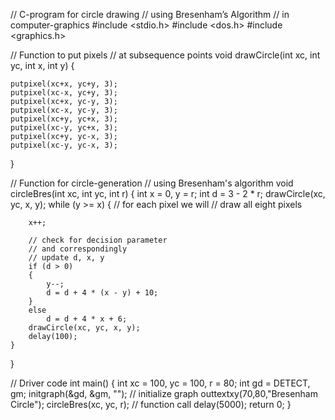 // C-program for circle drawing
// using Bresenham’s Algorithm
// in computer-graphics
#include <stdio.h>
#include <dos.h>
#include <graphics.h>

// Function to put pixels
// at subsequence points
void drawCircle(int xc, int yc, int x, int y)
{
    
	putpixel(xc+x, yc+y, 3);
	putpixel(xc-x, yc+y, 3);
	putpixel(xc+x, yc-y, 3);
	putpixel(xc-x, yc-y, 3);
	putpixel(xc+y, yc+x, 3);
	putpixel(xc-y, yc+x, 3);
	putpixel(xc+y, yc-x, 3);
	putpixel(xc-y, yc-x, 3);
}

// Function for circle-generation
// using Bresenham's algorithm
void circleBres(int xc, int yc, int r)
{
	int x = 0, y = r;
	int d = 3 - 2 * r;
	drawCircle(xc, yc, x, y);
	while (y >= x)
	{
		// for each pixel we will
		// draw all eight pixels
		
		x++;

		// check for decision parameter
		// and correspondingly
		// update d, x, y
		if (d > 0)
		{
			y--;
			d = d + 4 * (x - y) + 10;
		}
		else
			d = d + 4 * x + 6;
		drawCircle(xc, yc, x, y);
		delay(100);
	}
}


// Driver code
int main()
{
	int xc = 100, yc = 100, r = 80;
	int gd = DETECT, gm;
	initgraph(&gd, &gm, ""); // initialize graph
    outtextxy(70,80,"Bresenham Circle");
	circleBres(xc, yc, r); // function call
    delay(5000);
	return 0;
}
